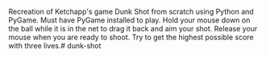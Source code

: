 Recreation of Ketchapp's game Dunk Shot from scratch using Python and PyGame. Must have PyGame installed to play. Hold your mouse down on the ball while it is in the net to drag it back and aim your shot. Release your mouse when you are ready to shoot. Try to get the highest possible score with three lives.# dunk-shot
